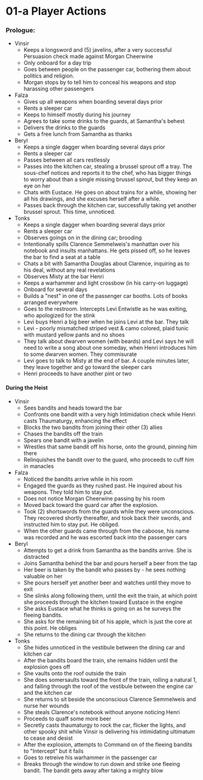 # 01-a Player Actions

### Prologue:
* Vinsir
  * Keeps a longsword and (5) javelins, after a very successful Persuasion check made against Morgan Cheerwine
  * Only onboard for a day trip
  * Goes between people on the passenger car, bothering them about politics and religion.
  * Morgan stops by to tell him to conceal his weapons and stop harassing other passengers
* Falza
  * Gives up all weapons when boarding several days prior
  * Rents a sleeper car
  * Keeps to himself mostly during his journey
  * Agrees to take some drinks to the guards, at Samantha's behest
  * Delivers the drinks to the guards
  * Gets a free lunch from Samantha as thanks
* Beryl
  * Keeps a single dagger when boarding several days prior
  * Rents a sleeper car
  * Passes between all cars restlessly
  * Passes into the kitchen car, stealing a brussel sprout off a tray.  The sous-chef notices and reports it to the chef, who has bigger things to worry about than a single missing brussel sprout, but they keep an eye on her
  * Chats with Eustace.  He goes on about trains for a while, showing her all his drawings, and she excuses herself after a while.
  * Passes back through the kitchen car, successfully taking yet another brussel sprout.  This time, unnoticed.
* Tonks
  * Keeps a single dagger when boarding several days prior
  * Rents a sleeper car
  * Observes goings on in the dining car; brooding
  * Intentionally spills Clarence Semmelweis's manhattan over his notebook and insults manhattans.  He gets pissed off, so he leaves the bar to find a seat at a table
  * Chats a bit with Samantha Douglas about Clarence, inquiring as to his deal, without any real revelations
  * Observes Misty at the bar
Henri
  * Keeps a warhammer and light crossbow (in his carry-on luggage)
  * Onboard for several days
  * Builds a "nest" in one of the passenger car booths.  Lots of books arranged everywhere
  * Goes to the restroom.  Intercepts Levi Entwistle as he was exiting, who apologized for the stink
  * Levi buys Henri a big beer when he joins Levi at the bar.  They talk
  * Levi - poorly mismatched striped vest & camo colored, plaid tunic with mustard yellow pants and no shoes
  * They talk about dwarven women (with beards) and Levi says he will need to write a song about one someday, when Henri introduces him to some dwarven women.  They commisurate
  * Levi goes to talk to Misty at the end of bar.  A couple minutes later, they leave together and go toward the sleeper cars
  * Henri proceeds to have another pint or two

#### During the Heist
* Vinsir
  * Sees bandits and heads toward the bar
  * Confronts one bandit with a very high Intimidation check while Henri casts Thaumaturgy, enhancing the effect
  * Blocks the two bandits from joining their other (3) allies
  * Chases the bandits off the train
  * Spears one bandit with a javelin
  * Wrestles that same bandit off his horse, onto the ground, pinning him there
  * Relinquishes the bandit over to the guard, who proceeds to cuff him in manacles
* Falza
  * Noticed the bandits arrive while in his room
  * Engaged the guards as they rushed past.  He inquired about his weapons.  They told him to stay put.
  * Does not notice Morgan Cheerwine passing by his room
  * Moved back toward the guard car after the explosion.
  * Took (2) shortswords from the guards while they were unconscious.  They recovered shortly thereafter, and took back their swords, and instructed him to stay put.  He obliged.
  * When the other guards came through from the caboose, his name was recorded and he was escorted back into the passenger cars
* Beryl
  * Attempts to get a drink from Samantha as the bandits arrive.  She is distracted
  * Joins Samantha behind the bar and pours herself a beer from the tap
  * Her beer is taken by the bandit who passes by - he sees nothing valuable on her
  * She pours herself yet another beer and watches until they move to exit
  * She slinks along following them, until the exit the train, at which point she proceeds through the kitchen toward Eustace in the engine
  * She asks Eustace what he thinks is going on as he surveys the fleeing bandits.
  * She asks for the remaining bit of his apple, which is just the core at this point.  He obliges
  * She returns to the dining car through the kitchen
* Tonks
  * She hides unnoticed in the vestibule between the dining car and kitchen car
  * After the bandits board the train, she remains hidden until the explosion goes off
  * She vaults onto the roof outside the train
  * She does somersaults toward the front of the train, rolling a natural 1, and falling through the roof of the vestibule between the engine car and the kitchen car
  * She returns to sit beside the unconscious Clarence Semmelweis and nurse her wounds
  * She steals Clarence's notebook without anyone noticing
Henri
  * Proceeds to quaff some more beer
  * Secretly casts thaumaturgy to rock the car, flicker the lights, and other spooky shit while Vinsir is delivering his intimidating ultimatum to cease and desist
  * After the explosion, attempts to Command on of the fleeing bandits to "Intercept" but it fails
  * Goes to retreive his warhammer in the passenger car
  * Breaks through the window to run down and strike one fleeing bandit.  The bandit gets away after taking a mighty blow
